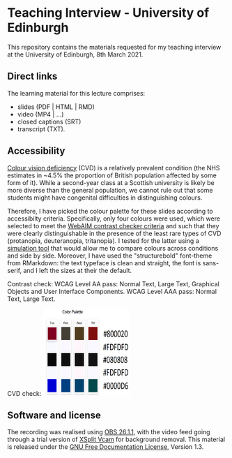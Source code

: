 # Teaching Interview - University of Edinburgh
This repository contains the materials requested for my teaching interview at the University of Edinburgh, 8th March 2021.

## Direct links
The learning material for this lecture comprises:

- slides (PDF | HTML | RMD)
- video (MP4 | ...)
- closed captions (SRT)
- transcript (TXT).

## Accessibility
[Colour vision deficiency](https://www.nhs.uk/conditions/colour-vision-deficiency/) (CVD) is a relatively prevalent condition (the NHS estimates in ~4.5% the proportion of British population affected by some form of it). While a second-year class at a Scottish university is likely be more diverse than the general population, we cannot rule out that some students might have congenital difficulties in distinguishing colours.

Therefore, I have picked the colour palette for these slides according to accessibilty criteria. Specifically, only four colours were used, which were selected to meet the [WebAIM contrast checker criteria](https://webaim.org/resources/contrastchecker/) and such that they were clearly distinguishable in the presence of the least rare types of CVD (protanopia, deuteranopia, tritanopia). I tested for the latter using a [simulation tool](https://davidmathlogic.com/colorblind/#%23800020-%23F8F8FF-%23080808-%23F8F8FF-%230000D6) that would allow me to compare colours across conditions and side by side. Moreover, I have used the "structurebold" font-theme from RMarkdown: the text typeface is clean and straight, the font is sans-serif, and I left the sizes at their the default.

Contrast check:
WCAG Level AA pass: Normal Text, Large Text, Graphical Objects and User Interface Components.
WCAG Level AAA pass: Normal Text, Large Text.

CVD check:
<img src="palette.png" width="200" height="200" />

## Software and license
The recording was realised using [OBS 26.1.1](https://obsproject.com/), with the video feed going through a trial version of [XSplit Vcam](https://www.xsplit.com/vcam) for background removal. This material is released under the [GNU Free Documentation License](https://www.gnu.org/licenses/fdl-1.3.html), Version 1.3.
